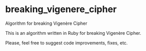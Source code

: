 breaking_vigenere_cipher
========================

Algorithm for breaking Vigenère Cipher

This is an algorithm written in Ruby for breaking Vigenère Cipher.

Please, feel free to suggest code improvements, fixes, etc.
